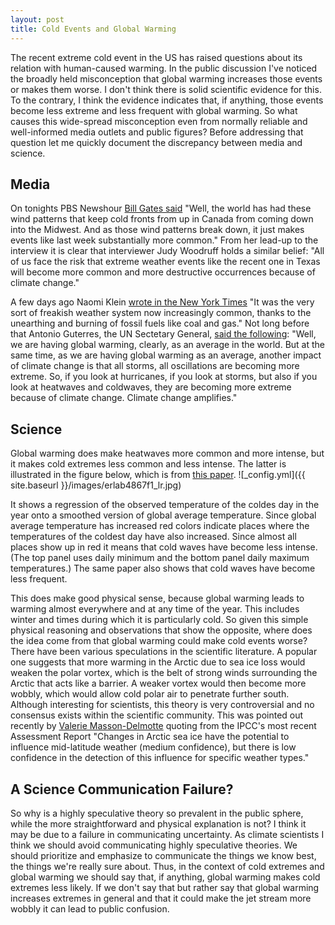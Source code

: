 ```yaml
---
layout: post
title: Cold Events and Global Warming
---
```

The recent extreme cold event in the US has raised questions about its relation with human-caused warming. 
In the public discussion I've noticed the broadly held misconception that global warming increases those 
events or makes them worse. I don't think there is solid scientific evidence for this. To the contrary, I think 
the evidence indicates that, if anything, those events become less extreme and less frequent with global warming. 
So what causes this wide-spread misconception even from normally reliable and well-informed media outlets and public figures? 
Before addressing that question let me quickly document the discrepancy between media and science.

## Media
On tonights PBS Newshour [Bill Gates said](https://www.pbs.org/newshour/show/bill-gates-on-tackling-climate-change-and-the-ongoing-pandemic-response) 
"Well, the world has had these wind patterns 
that keep cold fronts from up in Canada from coming down into the Midwest. And as those wind patterns break down, 
it just makes events like last week substantially more common." From her lead-up to the interview it is clear that
interviewer Judy Woodruff holds a similar belief: "All of us face the risk that extreme weather events like the recent 
one in Texas will become more common and more destructive occurrences because of climate change."

A few days ago Naomi Klein [wrote in the New York Times](https://www.nytimes.com/2021/02/21/opinion/green-new-deal-texas-blackout.html) 
"It was the very sort of freakish weather system now increasingly common, 
thanks to the unearthing and burning of fossil fuels like coal and gas." Not long before that Antonio Guterres, the UN Sectetary General, [said the 
following](https://www.un.org/sg/en/content/sg/press-encounter/2021-02-18/secretary-generals-joint-press-conference-executive-director-of-unep-inger-andersen-launch-unep-report-entitled-%E2%80%9Cmaking-peace-nature-scientific-blueprint-tackle): 
"Well, we are having global warming, clearly, as an average in the world. But at the same time, as we 
are having global warming as an average, another impact of climate change is that all storms, all oscillations are becoming more extreme. 
So, if you look at hurricanes, if you look at storms, but also if you look at heatwaves and coldwaves, they are becoming more extreme because 
of climate change. Climate change amplifies."

## Science
Global warming does make heatwaves more common and more intense, but it makes cold extremes less common and less intense. 
The latter is illustrated in the figure below, which is from [this paper](https://iopscience.iop.org/article/10.1088/1748-9326/ab4867).
![_config.yml]({{ site.baseurl }}/images/erlab4867f1_lr.jpg)

It shows a regression of the observed temperature of the coldes day in the year onto a smoothed version of global average temperature. 
Since global average temperature has increased red colors indicate places where the temperatures of the coldest day have also increased. 
Since almost all places show up in red it means that cold waves have become less intense. (The top panel uses daily minimum and the bottom panel daily 
maximum temperatures.) The same paper also shows that cold waves have become less frequent.

This does make good physical sense, because global warming leads to warming almost everywhere and at any time of the year. This includes winter and times during 
which it is particularly cold. So given this simple physical reasoning and observations that show the opposite, where does the idea come from that global
warming could make cold events worse? There have been various speculations in the scientific literature. A popular one suggests 
that more warming in the Arctic due to sea ice loss would weaken the polar vortex, which is the belt of strong winds surrounding the Arctic that acts like 
a barrier. A weaker vortex would then become more wobbly, which would allow cold polar air to penetrate further south. Although interesting for scientists, this 
theory is very controversial and no consensus exists within the scientific community. This was pointed out recently by [Valerie Masson-Delmotte](https://twitter.com/valmasdel/status/1362027199038173191) quoting from the IPCC's most recent Assessment Report "Changes in Arctic sea ice have the potential 
to influence mid-latitude weather (medium confidence), but there is low confidence in the detection of this influence for specific weather types."

## A Science Communication Failure?
So why is a highly speculative theory so prevalent in the public sphere, while the more straightforward and physical explanation is not? 
I think it may be due to a failure in communicating uncertainty. As climate scientists I think we should avoid communicating highly speculative theories. 
We should prioritize and emphasize to communicate the things we know best, the things we're really sure about. Thus, in the context of cold extremes and 
global warming we should say that, if anything, global warming makes cold extremes less likely. If we don't say that but rather say that global warming increases 
extremes in general and that it could make the jet stream more wobbly it can lead to public confusion.
